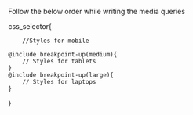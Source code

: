 Follow the below order while writing the media queries

css_selector{

        //Styles for mobile

    @include breakpoint-up(medium){
        // Styles for tablets
    }
    @include breakpoint-up(large){
        // Styles for laptops
    }

}
